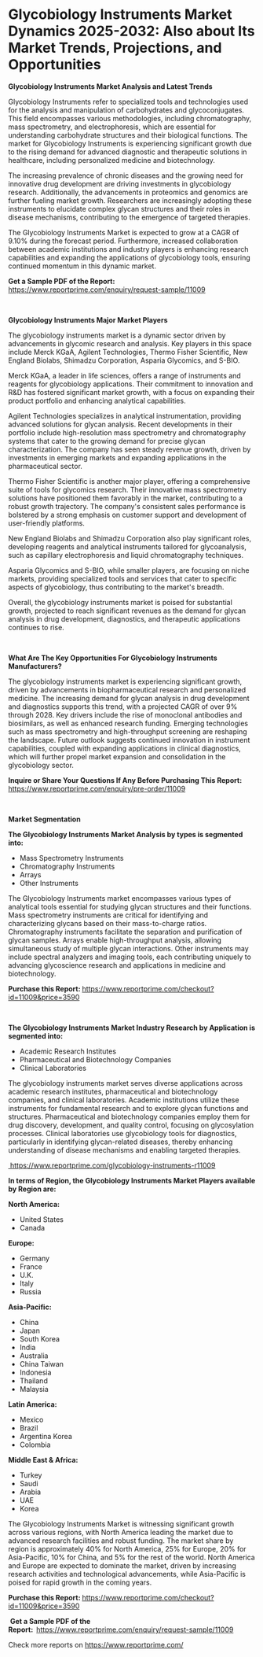 <p><h1>Glycobiology Instruments Market Dynamics 2025-2032: Also about Its Market Trends, Projections, and Opportunities</h1></p><p><strong>Glycobiology Instruments Market Analysis and Latest Trends</strong></p>
<p><p>Glycobiology Instruments refer to specialized tools and technologies used for the analysis and manipulation of carbohydrates and glycoconjugates. This field encompasses various methodologies, including chromatography, mass spectrometry, and electrophoresis, which are essential for understanding carbohydrate structures and their biological functions. The market for Glycobiology Instruments is experiencing significant growth due to the rising demand for advanced diagnostic and therapeutic solutions in healthcare, including personalized medicine and biotechnology.</p><p>The increasing prevalence of chronic diseases and the growing need for innovative drug development are driving investments in glycobiology research. Additionally, the advancements in proteomics and genomics are further fueling market growth. Researchers are increasingly adopting these instruments to elucidate complex glycan structures and their roles in disease mechanisms, contributing to the emergence of targeted therapies.</p><p>The Glycobiology Instruments Market is expected to grow at a CAGR of 9.10% during the forecast period. Furthermore, increased collaboration between academic institutions and industry players is enhancing research capabilities and expanding the applications of glycobiology tools, ensuring continued momentum in this dynamic market.</p></p>
<p><strong>Get a Sample PDF of the Report:&nbsp;</strong> <a href="https://www.reportprime.com/enquiry/request-sample/11009?utm_campaign=3114&utm_medium=2&utm_source=Github&utm_content=ia&utm_term=20032025&utm_id=glycobiology-instruments">https://www.reportprime.com/enquiry/request-sample/11009</a></p>
<p>&nbsp;</p>
<p><strong>Glycobiology Instruments Major Market Players</strong></p>
<p><p>The glycobiology instruments market is a dynamic sector driven by advancements in glycomic research and analysis. Key players in this space include Merck KGaA, Agilent Technologies, Thermo Fisher Scientific, New England Biolabs, Shimadzu Corporation, Asparia Glycomics, and S-BIO.</p><p>Merck KGaA, a leader in life sciences, offers a range of instruments and reagents for glycobiology applications. Their commitment to innovation and R&D has fostered significant market growth, with a focus on expanding their product portfolio and enhancing analytical capabilities.</p><p>Agilent Technologies specializes in analytical instrumentation, providing advanced solutions for glycan analysis. Recent developments in their portfolio include high-resolution mass spectrometry and chromatography systems that cater to the growing demand for precise glycan characterization. The company has seen steady revenue growth, driven by investments in emerging markets and expanding applications in the pharmaceutical sector.</p><p>Thermo Fisher Scientific is another major player, offering a comprehensive suite of tools for glycomics research. Their innovative mass spectrometry solutions have positioned them favorably in the market, contributing to a robust growth trajectory. The company's consistent sales performance is bolstered by a strong emphasis on customer support and development of user-friendly platforms.</p><p>New England Biolabs and Shimadzu Corporation also play significant roles, developing reagents and analytical instruments tailored for glycoanalysis, such as capillary electrophoresis and liquid chromatography techniques.</p><p>Asparia Glycomics and S-BIO, while smaller players, are focusing on niche markets, providing specialized tools and services that cater to specific aspects of glycobiology, thus contributing to the market's breadth.</p><p>Overall, the glycobiology instruments market is poised for substantial growth, projected to reach significant revenues as the demand for glycan analysis in drug development, diagnostics, and therapeutic applications continues to rise.</p></p>
<p>&nbsp;</p>
<p><strong>What Are The Key Opportunities For Glycobiology Instruments Manufacturers?</strong></p>
<p><p>The glycobiology instruments market is experiencing significant growth, driven by advancements in biopharmaceutical research and personalized medicine. The increasing demand for glycan analysis in drug development and diagnostics supports this trend, with a projected CAGR of over 9% through 2028. Key drivers include the rise of monoclonal antibodies and biosimilars, as well as enhanced research funding. Emerging technologies such as mass spectrometry and high-throughput screening are reshaping the landscape. Future outlook suggests continued innovation in instrument capabilities, coupled with expanding applications in clinical diagnostics, which will further propel market expansion and consolidation in the glycobiology sector.</p></p>
<p><strong>Inquire or Share Your Questions If Any Before Purchasing This Report:</strong> <a href="https://www.reportprime.com/enquiry/pre-order/11009?utm_campaign=3114&utm_medium=2&utm_source=Github&utm_content=ia&utm_term=20032025&utm_id=glycobiology-instruments">https://www.reportprime.com/enquiry/pre-order/11009</a></p>
<p>&nbsp;</p>
<p><strong>Market Segmentation</strong></p>
<p><strong>The Glycobiology Instruments Market Analysis by types is segmented into:</strong></p>
<p><ul><li>Mass Spectrometry Instruments</li><li>Chromatography Instruments</li><li>Arrays</li><li>Other Instruments</li></ul></p>
<p><p>The Glycobiology Instruments market encompasses various types of analytical tools essential for studying glycan structures and their functions. Mass spectrometry instruments are critical for identifying and characterizing glycans based on their mass-to-charge ratios. Chromatography instruments facilitate the separation and purification of glycan samples. Arrays enable high-throughput analysis, allowing simultaneous study of multiple glycan interactions. Other instruments may include spectral analyzers and imaging tools, each contributing uniquely to advancing glycoscience research and applications in medicine and biotechnology.</p></p>
<p><strong>Purchase this Report:&nbsp;</strong><a href="https://www.reportprime.com/checkout?id=11009&price=3590&utm_campaign=3114&utm_medium=2&utm_source=Github&utm_content=ia&utm_term=20032025&utm_id=glycobiology-instruments">https://www.reportprime.com/checkout?id=11009&price=3590</a></p>
<p>&nbsp;</p>
<p><strong>The Glycobiology Instruments Market Industry Research by Application is segmented into:</strong></p>
<p><ul><li>Academic Research Institutes</li><li>Pharmaceutical and Biotechnology Companies</li><li>Clinical Laboratories</li></ul></p>
<p><p>The glycobiology instruments market serves diverse applications across academic research institutes, pharmaceutical and biotechnology companies, and clinical laboratories. Academic institutions utilize these instruments for fundamental research and to explore glycan functions and structures. Pharmaceutical and biotechnology companies employ them for drug discovery, development, and quality control, focusing on glycosylation processes. Clinical laboratories use glycobiology tools for diagnostics, particularly in identifying glycan-related diseases, thereby enhancing understanding of disease mechanisms and enabling targeted therapies.</p></p>
<p><a href="https://www.reportprime.com/glycobiology-instruments-r11009?utm_campaign=3114&utm_medium=2&utm_source=Github&utm_content=ia&utm_term=20032025&utm_id=glycobiology-instruments">&nbsp;https://www.reportprime.com/glycobiology-instruments-r11009</a></p>
<p><strong>In terms of Region, the Glycobiology Instruments Market Players available by Region are:</strong></p>
<p>
    <p> <strong> North America: </strong>
        <ul>
            <li>United States</li>
            <li>Canada</li>
        </ul>
        </p> 
    <p> <strong> Europe: </strong>
        <ul>
            <li>Germany</li>
            <li>France</li>
            <li>U.K.</li>
            <li>Italy</li>
            <li>Russia</li>
        </ul>
        </p> 
    <p> <strong> Asia-Pacific: </strong>
        <ul>
            <li>China</li>
            <li>Japan</li>
            <li>South Korea</li>
            <li>India</li>
            <li>Australia</li>
            <li>China Taiwan</li>
            <li>Indonesia</li>
            <li>Thailand</li>
            <li>Malaysia</li>
        </ul>
        </p> 
    <p> <strong> Latin America: </strong>
        <ul>
            <li>Mexico</li>
            <li>Brazil</li>
            <li>Argentina Korea</li>
            <li>Colombia</li>
        </ul>
        </p> 
    <p> <strong> Middle East & Africa: </strong>
        <ul>
            <li>Turkey</li>
            <li>Saudi</li>
            <li>Arabia</li>
            <li>UAE</li>
            <li>Korea</li>
        </ul>
    </p>
    </p>
<p><p>The Glycobiology Instruments Market is witnessing significant growth across various regions, with North America leading the market due to advanced research facilities and robust funding. The market share by region is approximately 40% for North America, 25% for Europe, 20% for Asia-Pacific, 10% for China, and 5% for the rest of the world. North America and Europe are expected to dominate the market, driven by increasing research activities and technological advancements, while Asia-Pacific is poised for rapid growth in the coming years.</p></p>
<p><strong>Purchase this Report: </strong><a href="https://www.reportprime.com/checkout?id=11009&price=3590&utm_campaign=3114&utm_medium=2&utm_source=Github&utm_content=ia&utm_term=20032025&utm_id=glycobiology-instruments">https://www.reportprime.com/checkout?id=11009&price=3590</a></p>
<p>&nbsp;<strong>Get a Sample PDF of the Report:&nbsp;&nbsp;</strong><a href="https://www.reportprime.com/enquiry/request-sample/11009?utm_campaign=3114&utm_medium=2&utm_source=Github&utm_content=ia&utm_term=20032025&utm_id=glycobiology-instruments">https://www.reportprime.com/enquiry/request-sample/11009</a></p>
<p><strong></strong></p>
<p>Check more reports on <a href="https://www.reportprime.com/?utm_campaign=3114&utm_medium=2&utm_source=Github&utm_content=ia&utm_term=20032025&utm_id=glycobiology-instruments">https://www.reportprime.com/</a></p>